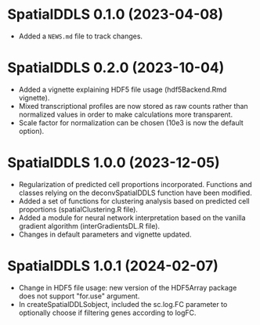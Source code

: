 # SpatialDDLS 0.1.0 (2023-04-08)

* Added a `NEWS.md` file to track changes.


# SpatialDDLS 0.2.0 (2023-10-04)

* Added a vignette explaining HDF5 file usage (hdf5Backend.Rmd vignette). 
* Mixed transcriptional profiles are now stored as raw counts rather than 
normalized values in order to make calculations more transparent. 
* Scale factor for normalization can be chosen (10e3 is now the default option). 


# SpatialDDLS 1.0.0 (2023-12-05)

* Regularization of predicted cell proportions incorporated. Functions and classes relying on the deconvSpatialDDLS function have been modified. 
* Added a set of functions for clustering analysis based on predicted cell proportions (spatialClustering.R file).
* Added a module for neural network interpretation based on the vanilla gradient algorithm (interGradientsDL.R file).
* Changes in default parameters and vignette updated.


# SpatialDDLS 1.0.1 (2024-02-07)

* Change in HDF5 file usage: new version of the HDF5Array package does not support "for.use" argument.
* In createSpatialDDLSobject, included the sc.log.FC parameter to optionally choose if filtering genes according to logFC. 
